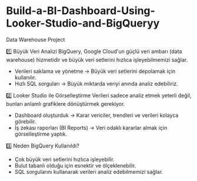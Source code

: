 # Build-a-BI-Dashboard-Using-Looker-Studio-and-BigQueryy
Data Warehouse Project

1️⃣ Büyük Veri Analizi
BigQuery, Google Cloud'un güçlü veri ambarı (data warehouse) hizmetidir ve büyük veri setlerini hızlıca işleyebilmemizi sağlar.
- Verileri saklama ve yönetme → Büyük veri setlerini depolamak için kullanılır.
- Hızlı SQL sorguları → Büyük miktarda veriyi anında analiz edebiliriz.
  
2️⃣ Looker Studio ile Görselleştirme
Verileri sadece analiz etmek yeterli değil, bunları anlamlı grafiklere dönüştürmek gerekiyor.
- Dashboard oluşturduk → Karar vericiler, trendleri ve verileri kolayca görebilir.
- İş zekası raporları (BI Reports) → Veri odaklı kararlar almak için görselleştirme yaptık.
  
3️⃣ Neden BigQuery Kullanıldı?
- Çok büyük veri setlerini hızlıca işleyebilir.
- Bulut tabanlı olduğu için esnektir ve ölçeklenebilir.
- SQL sorgularını kullanarak verileri analiz edebilmemizi sağlar.

